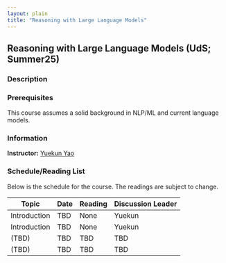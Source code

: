 ```yaml
---
layout: plain
title: "Reasoning with Large Language Models"
---
```



## Reasoning with Large Language Models (UdS; Summer25)

### Description



### Prerequisites

This course assumes a solid background in NLP/ML and current language models.



### Information

**Instructor:** [Yuekun Yao](https://ykyaol7.github.io/)



### Schedule/Reading List

Below is the schedule for the course. The readings are subject to change.

| Topic        | Date | Reading | Discussion Leader |
|--------------|------|---------|-------------------|
| Introduction | TBD  | None    | Yuekun            |
| Introduction | TBD  | None    | Yuekun            |
| (TBD)        | TBD  | TBD     | TBD               |
| (TBD)        | TBD  | TBD     | TBD               |

